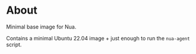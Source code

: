 # About

Minimal base image for Nua.

Contains a minimal Ubuntu 22.04 image + just enough to run the `nua-agent` script.
